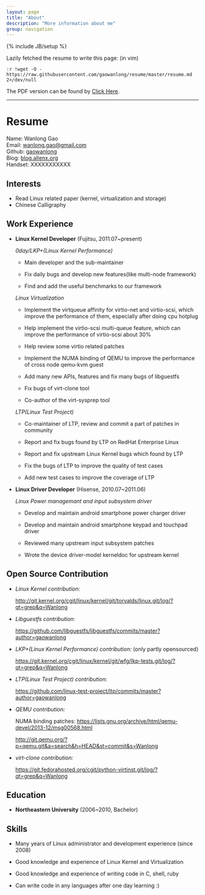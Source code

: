 ```yaml
---
layout: page
title: "About"
description: "More information about me"
group: navigation
---
```

{% include JB/setup %}


Lazily fetched the resume to write this page: (in vim)

	:r !wget -O - https://raw.githubusercontent.com/gaowanlong/resume/master/resume.md 2>/dev/null

The PDF version can be found by [Click Here](https://github.com/gaowanlong/resume/raw/master/resume.pdf).

---

Resume
======

Name: Wanlong Gao  
Email: [wanlong.gao@gmail.com](mailto:wanlong.gao@gmail.com)  
Github: [gaowanlong](https://github.com/gaowanlong)  
Blog: [blog.allenx.org](http://blog.allenx.org)  
Handset: XXXXXXXXXXX


Interests
---------

*   Read Linux related paper (kernel, virtualization and storage)
*   Chinese Calligraphy

Work Experience
---------------

*   **Linux Kernel Developer** (Fujitsu, 2011.07~present)

    *0day/LKP+(Linux Kernel Performance)*

    - Main developer and the sub-maintainer

    - Fix daily bugs and develop new features(like multi-node framework)

    - Find and add the useful benchmarks to our framework

    *Linux Virtualization*

    - Implement the virtqueue affinity for virtio-net and virtio-scsi, which
      improve the performance of them, especially after doing cpu hotplug

    - Help implement the virtio-scsi multi-queue feature, which can improve
      the performance of virtio-scsi about 30%

    - Help review some virtio related patches

    - Implement the NUMA binding of QEMU to improve the performance of cross
      node qemu-kvm guest

    - Add many new APIs, features and fix many bugs of libguestfs

    - Fix bugs of virt-clone tool

    - Co-author of the virt-sysprep tool


    *LTP(Linux Test Project)*

    - Co-maintainer of LTP, review and commit a part of patches in community

    - Report and fix bugs found by LTP on RedHat Enterprise Linux

    - Report and fix upstream Linux Kernel bugs which found by LTP

    - Fix the bugs of LTP to improve the quality of test cases

    - Add new test cases to improve the coverage of LTP


*   **Linux Driver Developer** (Hisense, 2010.07~2011.06)

    *Linux Power managemant and input subsystem driver*

    - Develop and maintain android smartphone power charger driver

    - Develop and maintain android smartphone keypad and touchpad driver

    - Reviewed many upstream input subsystem patches

    - Wrote the device driver-model kerneldoc for upstream kernel


Open Source Contribution
-----------------------

*   *Linux Kernel contribution:*

    <http://git.kernel.org/cgit/linux/kernel/git/torvalds/linux.git/log/?qt=grep&q=Wanlong>

*   *Libguestfs contribution:*

    <https://github.com/libguestfs/libguestfs/commits/master?author=gaowanlong>

*   *LKP+(Linux Kernel Performance) contribution:* (only partly opensourced)

    <https://git.kernel.org/cgit/linux/kernel/git/wfg/lkp-tests.git/log/?qt=grep&q=Wanlong>

*   *LTP(Linux Test Project) contribution:*

    <https://github.com/linux-test-project/ltp/commits/master?author=gaowanlong>

*   *QEMU contribution:*

    NUMA binding patches: <https://lists.gnu.org/archive/html/qemu-devel/2013-12/msg00568.html>

    <http://git.qemu.org/?p=qemu.git&a=search&h=HEAD&st=commit&s=Wanlong>

*   *virt-clone contribution:*

    <https://git.fedorahosted.org/cgit/python-virtinst.git/log/?qt=grep&q=Wanlong>


Education
---------

*   **Northeastern University** (2006~2010, Bachelor)


Skills
------

*   Many years of Linux administrator and development experience (since 2008)

*   Good knowledge and experience of Linux Kernel and Virtualization

*   Good knowledge and experience of writing code in C, shell, ruby

*   Can write code in any languages after one day learning :)
